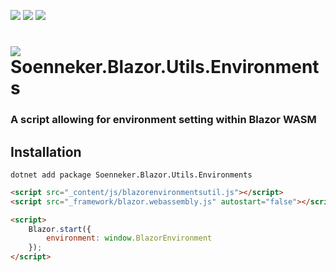 ﻿[![](https://img.shields.io/nuget/v/soenneker.blazor.utils.environments.svg?style=for-the-badge)](https://www.nuget.org/packages/soenneker.blazor.utils.environments/)
[![](https://img.shields.io/github/actions/workflow/status/soenneker/soenneker.blazor.utils.environments/publish-package.yml?style=for-the-badge)](https://github.com/soenneker/soenneker.blazor.utils.environments/actions/workflows/publish-package.yml)
[![](https://img.shields.io/nuget/dt/soenneker.blazor.utils.environments.svg?style=for-the-badge)](https://www.nuget.org/packages/soenneker.blazor.utils.environments/)

# ![](https://user-images.githubusercontent.com/4441470/224455560-91ed3ee7-f510-4041-a8d2-3fc093025112.png) Soenneker.Blazor.Utils.Environments
### A script allowing for environment setting within Blazor WASM

## Installation

```
dotnet add package Soenneker.Blazor.Utils.Environments
```

```html
<script src="_content/js/blazorenvironmentsutil.js"></script>
<script src="_framework/blazor.webassembly.js" autostart="false"></script>

<script>
    Blazor.start({
        environment: window.BlazorEnvironment
    });
</script>
```